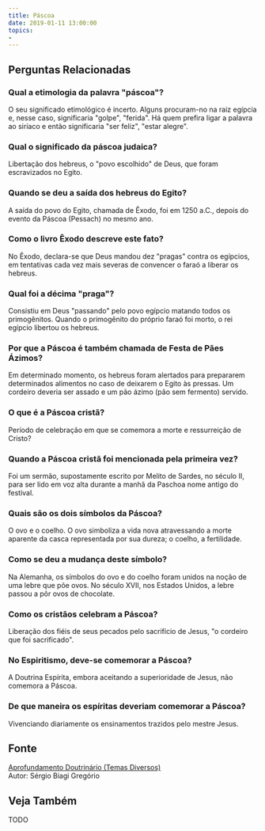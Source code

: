 ```yaml
---
title: Páscoa
date: 2019-01-11 13:00:00
topics: 
- 
---
```




## Perguntas Relacionadas

### Qual a etimologia da palavra "páscoa"?
O seu significado etimológico é incerto. Alguns procuram-no na raiz
egípcia e, nesse caso, significaria "golpe", "ferida". Há quem prefira
ligar a palavra ao siríaco e então significaria "ser feliz", "estar
alegre".

### Qual o significado da páscoa judaica?
Libertação dos hebreus, o "povo escolhido" de Deus, que foram
escravizados no Egito.

### Quando se deu a saída dos hebreus do Egito?
A saída do povo do Egito, chamada de Êxodo, foi em 1250 a.C., depois do
evento da Páscoa (Pessach) no mesmo ano.

### Como o livro Êxodo descreve este fato?
No Êxodo, declara-se que Deus mandou dez "pragas" contra os egípcios, em
tentativas cada vez mais severas de convencer o faraó a liberar os
hebreus.

### Qual foi a décima "praga"?
Consistiu em Deus "passando" pelo povo egípcio matando todos os
primogênitos. Quando o primogênito do próprio faraó foi morto, o rei
egípcio libertou os hebreus.

### Por que a Páscoa é também chamada de Festa de Pães Ázimos?
Em determinado momento, os hebreus foram alertados para prepararem
determinados alimentos no caso de deixarem o Egito às pressas. Um
cordeiro deveria ser assado e um pão ázimo (pão sem fermento) servido.

### O que é a Páscoa cristã?
Período de celebração em que se comemora a morte e ressurreição de
Cristo?
### Quando a Páscoa cristã foi mencionada pela primeira vez?
Foi um sermão, supostamente escrito por Melito de Sardes, no século II,
para ser lido em voz alta durante a manhã da Paschoa nome antigo do
festival.

### Quais são os dois símbolos da Páscoa?
O ovo e o coelho. O ovo simboliza a vida nova atravessando a morte
aparente da casca representada por sua dureza; o coelho, a fertilidade.

### Como se deu a mudança deste símbolo?
Na Alemanha, os símbolos do ovo e do coelho foram unidos na noção de uma
lebre que põe ovos. No século XVII, nos Estados Unidos, a lebre passou a
pôr ovos de chocolate.

### Como os cristãos celebram a Páscoa?
Liberação dos fiéis de seus pecados pelo sacrifício de Jesus, "o
cordeiro que foi sacrificado".

### No Espiritismo, deve-se comemorar a Páscoa?
A Doutrina Espírita, embora aceitando a superioridade de Jesus, não
comemora a Páscoa.

### De que maneira os espíritas deveriam comemorar a Páscoa?
Vivenciando diariamente os ensinamentos trazidos pelo mestre Jesus.



## Fonte
[Aprofundamento Doutrinário (Temas Diversos)](https://sites.google.com/view/aprofundamentodoutrinario/páscoa)  
Autor: Sérgio Biagi Gregório



## Veja Também
TODO


